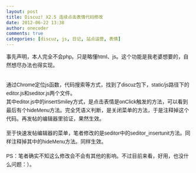 ```yaml
---
layout: post
title: Discuz! X2.5 连续点击表情代码修改
date: 2012-06-22 13:38
author: onecoder
comments: true
categories: [discuz, js, 日记, 站点运营, 表情]
---
```

<font face="Tahoma, Helvetica, SimSun, sans-serif" style="font-size: 14px; text-align: -webkit-auto; "><span style="line-height: 23px; ">事先声明，本人完全不会php。只是略懂html、js。这个功能是我老婆想要的，自然想尽办法也得实现。</span></font>
<div style="font-family: Tahoma; font-size: 14px; text-align: -webkit-auto; ">
	&nbsp;</div>
<div style="font-family: Tahoma; font-size: 14px; text-align: -webkit-auto; ">
	<font face="Tahoma, Helvetica, SimSun, sans-serif"><span style="line-height: 23px; ">通过Chrome定位js函数，代码搜索等方式，找到了discuz包下，static/js路径下的editor.js和seditor.js两个文件。</span></font></div>
<div style="font-family: Tahoma; font-size: 14px; text-align: -webkit-auto; ">
	<font face="Tahoma, Helvetica, SimSun, sans-serif"><span style="line-height: 23px; ">其中editor.js中的insertSmiley方式，是点击表情是onClick触发的方法，可以看到最后有个hideMenu方法。完全凭语义判断，是关闭菜单的方法，于是注释掉这个代码。再发帖的编辑器里验证，果然生效。</span></font></div>
<div style="font-family: Tahoma; font-size: 14px; text-align: -webkit-auto; ">
	&nbsp;</div>
<div style="font-family: Tahoma; font-size: 14px; text-align: -webkit-auto; ">
	<font face="Tahoma, Helvetica, SimSun, sans-serif"><span style="line-height: 23px; ">至于快速发帖编辑器的菜单，笔者修改的是seditor中的seditor_insertunit方法。同样注释掉其中的hideMenu方法。同样生效。</span></font></div>
<div style="font-family: Tahoma; font-size: 14px; text-align: -webkit-auto; ">
	&nbsp;</div>
<div style="font-family: Tahoma; font-size: 14px; text-align: -webkit-auto; ">
	<font face="Tahoma, Helvetica, SimSun, sans-serif"><span style="line-height: 23px; ">PS：笔者确实不知这么修改会不会有其他的影响。不过目前来看，好用，也没什么问题：）。</span></font></div>


